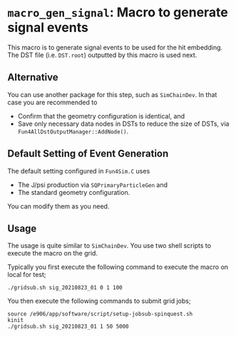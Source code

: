 # `macro_gen_signal`:  Macro to generate signal events

This macro is to generate signal events to be used for the hit embedding.
The DST file (i.e. `DST.root`) outputted by this macro is used next.

## Alternative

You can use another package for this step, such as `SimChainDev`.
In that case you are recommended to
* Confirm that the geometry configuration is identical, and
* Save only necessary data nodes in DSTs to reduce the size of DSTs, via `Fun4AllDstOutputManager::AddNode()`.

## Default Setting of Event Generation

The default setting configured in `Fun4Sim.C` uses
* The J/psi production via `SQPrimaryParticleGen` and
* The standard geometry configuration.

You can modify them as you need.

## Usage

The usage is quite similar to `SimChainDev`.
You use two shell scripts to execute the macro on the grid.

Typically you first execute the following command to execute the macro on local for test;
```
./gridsub.sh sig_20210823_01 0 1 100
```

You then execute the following commands to submit grid jobs;
```
source /e906/app/software/script/setup-jobsub-spinquest.sh
kinit
./gridsub.sh sig_20210823_01 1 50 5000
```
